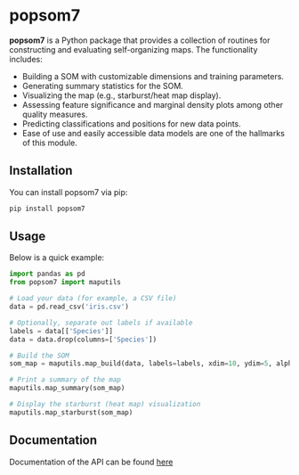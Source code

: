 # popsom7

**popsom7** is a Python package that provides a collection of routines for constructing and evaluating self-organizing maps. The functionality includes:

- Building a SOM with customizable dimensions and training parameters.
- Generating summary statistics for the SOM.
- Visualizing the map (e.g., starburst/heat map display).
- Assessing feature significance and marginal density plots among other quality measures.
- Predicting classifications and positions for new data points.
- Ease of use and easily accessible data models are one of the  hallmarks of this module.

## Installation

You can install popsom7 via pip:

```bash
pip install popsom7
```

## Usage
Below is a quick example:

```python
import pandas as pd
from popsom7 import maputils

# Load your data (for example, a CSV file)
data = pd.read_csv('iris.csv')

# Optionally, separate out labels if available
labels = data[['Species']]
data = data.drop(columns=['Species'])

# Build the SOM 
som_map = maputils.map_build(data, labels=labels, xdim=10, ydim=5, alpha=0.3, train=1000, normalize=True, seed=42)

# Print a summary of the map
maputils.map_summary(som_map)

# Display the starburst (heat map) visualization
maputils.map_starburst(som_map)
```

## Documentation

Documentation of the API can be found [here](https://github.com/lutzhamel/popsom7/blob/master/Python/man/documentation.md)
